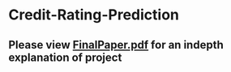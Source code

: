 # Credit-Rating-Prediction

## Please view [FinalPaper.pdf](concon7/Credit-Rating-Prediction/FinalPaper.pdf) for an indepth explanation of project
